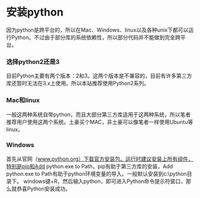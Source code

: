 # 安装python

因为python是跨平台的，所以在Mac、Windows、linux以及各种unix下都可以运行Python。不过由于部分库的系统依赖性，所以部分代码并不能做到完全跨平台。

### 选择python2还是3
目前Python主要有两个版本：2和3。这两个版本是不兼容的，目前有许多第三方库还暂时无法在3.x上使用。所以本站推荐使用Python2系列。

### Mac和linux
一般这两种系统自带python，而且大部分第三方库适用于这两种系统，所以笔者推荐用户使用这两个系统。土豪买个MAC，非土豪可以像笔者一样使用Ubuntu等linux。

### Windows
首先从官网（www.python.org）下载官方安装包。运行时建议安装上所有组件，特别是pip和Add python.exe to Path，pip有助于第三方库的安装，Add python.exe to Path有助于python环境变量的导入。一般默认安装到c:\python目录下。
windows键+R，然后输入python，即可进入Python命令提示符窗口，那么就恭喜Python安装成功。
